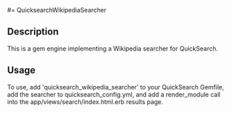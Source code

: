 #= QuicksearchWikipediaSearcher

## Description

This is a gem engine implementing a Wikipedia searcher for QuickSearch.

## Usage

To use, add 'quicksearch_wikipedia_searcher' to your QuickSearch
Gemfile, add the searcher to quicksearch_config.yml, and add a
render_module call into the app/views/search/index.html.erb results
page.
